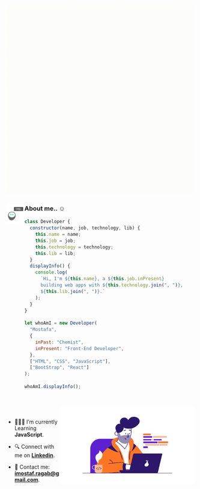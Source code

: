 ![welcom](./assets/welcome-button-english.gif)

### <img align="left" alt="Hi" src="./assets/hi-by-robot.gif" width="50px"/>  About me.. ☺️



```javascript
class Developer {
  constructor(name, job, technology, lib) {
    this.name = name;
    this.job = job;
    this.technology = technology;
    this.lib = lib;
  }
  displayInfo() {
    console.log(
      `Hi, I'm ${this.name}, a ${this.job.inPresent} 
      building web apps with ${this.technology.join(", ")}, 
      ${this.lib.join(", ")}.`
    );
  }
}

let whoAmI = new Developer(
  "Mostafa",
  {
    inPast: "Chemist",
    inPresent: "Front-End Developer",
  },
  ["HTML", "CSS", "JavaScript"],
  ["BootStrap", "React"]
);

whoAmI.displayInfo();
```

##

<br>

<img align="right" alt="GIF" src="./assets/freelance-developer-working-on-laptop.gif" width="360px"/>

<br>

- 🧑🏻‍💻 I’m currently Learning **JavaScript**.

- 🔍 Connect with me on [**Linkedin**](https://www.linkedin.com/in/imostafarh/).

- 📨 Contact me: **imostaf.ragab@gmail.com**.

<br>
<br>
